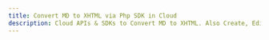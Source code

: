 ---title: Convert MD to XHTML via Php SDK in Clouddescription: Cloud APIs & SDKs to Convert MD to XHTML. Also Create, Edit & Render Microsoft Word & OpenOffice documents in the Cloud.---